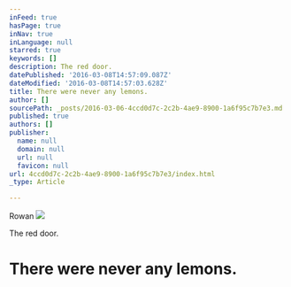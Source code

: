 ```yaml
---
inFeed: true
hasPage: true
inNav: true
inLanguage: null
starred: true
keywords: []
description: The red door.
datePublished: '2016-03-08T14:57:09.087Z'
dateModified: '2016-03-08T14:57:03.628Z'
title: There were never any lemons.
author: []
sourcePath: _posts/2016-03-06-4ccd0d7c-2c2b-4ae9-8900-1a6f95c7b7e3.md
published: true
authors: []
publisher:
  name: null
  domain: null
  url: null
  favicon: null
url: 4ccd0d7c-2c2b-4ae9-8900-1a6f95c7b7e3/index.html
_type: Article

---
```

Rowan
![](https://the-grid-user-content.s3-us-west-2.amazonaws.com/48c59aa3-53a0-44d4-a129-89b5ba3e5016.jpg)

The red door.

# There were never any **lemons**.